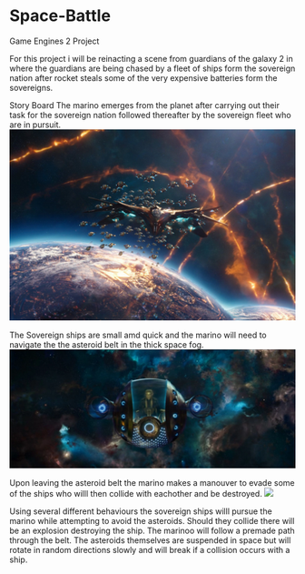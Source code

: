 # Space-Battle
Game Engines 2 Project

For this project i will be reinacting a scene from guardians of the galaxy 2 in where the guardians are being chased by a fleet of ships form the sovereign nation after rocket steals some of the very expensive batteries form the sovereigns.

Story Board
The marino emerges from the planet after carrying out their task for the sovereign nation followed thereafter by the sovereign fleet who are in pursuit.
![](Space%20Battle/Assets/Photos/Story%20board%201.jpg)

The Sovereign ships are small amd quick and the marino will need to navigate the the asteroid belt in the thick space fog.
![](Space%20Battle/Assets/Photos/Story%20board%202.jpg)

Upon leaving the asteroid belt the marino makes a manouver to evade some of the ships who willl then collide with eachother and be destroyed.
![](Space%20Battle/Assets/Photos/Story%20board%204.gif)

Using several different behaviours the sovereign ships willl pursue the marino while attempting to avoid the asteroids. Should they collide there will be an explosion destroying the ship. The marinoo will follow a premade path through the belt. The asteroids themselves are suspended in space but will rotate in random directions slowly and will break if a collision occurs with a ship.
